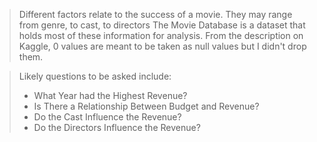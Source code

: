 > Different factors relate to the success of a movie. They may range from genre, to cast, to directors The Movie Database is a dataset that holds most of these information for analysis. From the description on Kaggle, 0 values are meant to be taken as null values but I didn't drop them.

> Likely questions to be asked include:
> - What Year had the Highest Revenue?
> - Is There a Relationship Between Budget and Revenue?
> - Do the Cast Influence the Revenue?
> - Do the Directors Influence the Revenue?